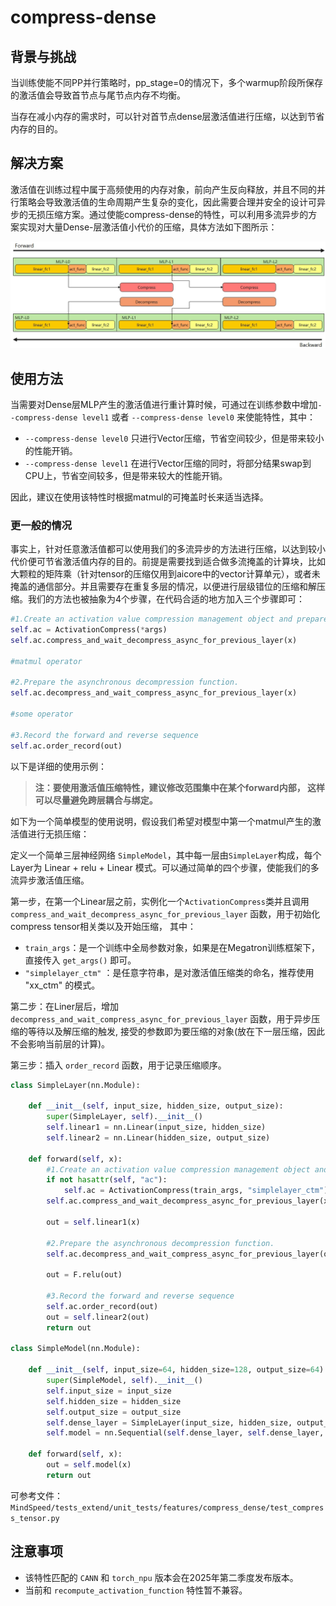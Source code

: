 # compress-dense

## 背景与挑战

当训练使能不同PP并行策略时，pp_stage=0的情况下，多个warmup阶段所保存的激活值会导致首节点与尾节点内存不均衡。

当存在减小内存的需求时，可以针对首节点dense层激活值进行压缩，以达到节省内存的目的。

## 解决方案

激活值在训练过程中属于高频使用的内存对象，前向产生反向释放，并且不同的并行策略会导致激活值的生命周期产生复杂的变化，因此需要合理并安全的设计可异步的无损压缩方案。通过使能compress-dense的特性，可以利用多流异步的方案实现对大量Dense-层激活值小代价的压缩，具体方法如下图所示：

![Alt text](../../sources/images/compress_dense.png)

## 使用方法

当需要对Dense层MLP产生的激活值进行重计算时候，可通过在训练参数中增加`--compress-dense level1` 或者 `--compress-dense level0` 来使能特性，其中：

- `--compress-dense level0` 只进行Vector压缩，节省空间较少，但是带来较小的性能开销。
- `--compress-dense level1` 在进行Vector压缩的同时，将部分结果swap到CPU上，节省空间较多，但是带来较大的性能开销。

因此，建议在使用该特性时根据matmul的可掩盖时长来适当选择。


### 更一般的情况

事实上，针对任意激活值都可以使用我们的多流异步的方法进行压缩，以达到较小代价便可节省激活值内存的目的。前提是需要找到适合做多流掩盖的计算块，比如大颗粒的矩阵乘（针对tensor的压缩仅用到aicore中的vector计算单元），或者未掩盖的通信部分。并且需要存在重复多层的情况，以便进行层级错位的压缩和解压缩。我们的方法也被抽象为4个步骤，在代码合适的地方加入三个步骤即可：

```python
#1.Create an activation value compression management object and prepare a function for asynchronous compression.
self.ac = ActivationCompress(*args)
self.ac.compress_and_wait_decompress_async_for_previous_layer(x)

#matmul operator

#2.Prepare the asynchronous decompression function.
self.ac.decompress_and_wait_compress_async_for_previous_layer(x)

#some operator

#3.Record the forward and reverse sequence
self.ac.order_record(out)

```

以下是详细的使用示例：

> **注：要使用激活值压缩特性，建议修改范围集中在某个forward内部， 这样可以尽量避免跨层耦合与绑定。**



如下为一个简单模型的使用说明，假设我们希望对模型中第一个matmul产生的激活值进行无损压缩：

定义一个简单三层神经网络 `SimpleModel`，其中每一层由`SimpleLayer`构成，每个Layer为 Linear + relu + Linear 模式。可以通过简单的四个步骤，使能我们的多流异步激活值压缩。

第一步，在第一个Linear层之前，实例化一个`ActivationCompress`类并且调用`compress_and_wait_decompress_async_for_previous_layer` 函数，用于初始化compress tensor相关类以及开始压缩， 其中：

- `train_args`：是一个训练中全局参数对象，如果是在Megatron训练框架下，直接传入 `get_args()` 即可。
- `"simplelayer_ctm"` ：是任意字符串，是对激活值压缩类的命名，推荐使用 "xx_ctm" 的模式。


第二步：在Liner层后，增加 `decompress_and_wait_compress_async_for_previous_layer` 函数，用于异步压缩的等待以及解压缩的触发, 接受的参数即为要压缩的对象(放在下一层压缩，因此不会影响当前层的计算)。

第三步：插入 `order_record` 函数，用于记录压缩顺序。

```python
class SimpleLayer(nn.Module):

    def __init__(self, input_size, hidden_size, output_size):
        super(SimpleLayer, self).__init__()
        self.linear1 = nn.Linear(input_size, hidden_size)
        self.linear2 = nn.Linear(hidden_size, output_size)
    
    def forward(self, x):
        #1.Create an activation value compression management object and prepare a function for asynchronous compression.
        if not hasattr(self, "ac"):
            self.ac = ActivationCompress(train_args, "simplelayer_ctm")    
        self.ac.compress_and_wait_decompress_async_for_previous_layer(x)
        
        out = self.linear1(x)
        
        #2.Prepare the asynchronous decompression function.
        self.ac.decompress_and_wait_compress_async_for_previous_layer(out)
        
        out = F.relu(out)
        
        #3.Record the forward and reverse sequence
        self.ac.order_record(out)
        out = self.linear2(out)
        return out

class SimpleModel(nn.Module):

    def __init__(self, input_size=64, hidden_size=128, output_size=64):
        super(SimpleModel, self).__init__()
        self.input_size = input_size
        self.hidden_size = hidden_size
        self.output_size = output_size
        self.dense_layer = SimpleLayer(input_size, hidden_size, output_size)
        self.model = nn.Sequential(self.dense_layer, self.dense_layer, self.dense_layer)

    def forward(self, x):
        out = self.model(x)
        return out
```

可参考文件：`MindSpeed/tests_extend/unit_tests/features/compress_dense/test_compress_tensor.py`


## 注意事项 

- 该特性匹配的 `CANN` 和 `torch_npu` 版本会在2025年第二季度发布版本。
- 当前和 `recompute_activation_function` 特性暂不兼容。
